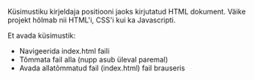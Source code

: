 Küsimustiku kirjeldaja positiooni jaoks kirjutatud HTML dokument.
Väike projekt hõlmab nii HTML'i, CSS'i kui ka Javascripti.


Et avada küsimustik:

- Navigeerida index.html faili
- Tõmmata fail alla (nupp asub üleval paremal)
- Avada allatõmmatud fail (index.html) fail brauseris
